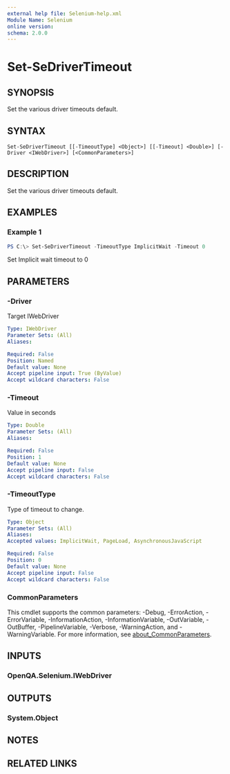 ```yaml
---
external help file: Selenium-help.xml
Module Name: Selenium
online version:
schema: 2.0.0
---
```


# Set-SeDriverTimeout

## SYNOPSIS
Set the various driver timeouts default.

## SYNTAX

```
Set-SeDriverTimeout [[-TimeoutType] <Object>] [[-Timeout] <Double>] [-Driver <IWebDriver>] [<CommonParameters>]
```

## DESCRIPTION
Set the various driver timeouts default.

## EXAMPLES

### Example 1
```powershell
PS C:\> Set-SeDriverTimeout -TimeoutType ImplicitWait -Timeout 0
```

Set Implicit wait timeout to 0 

## PARAMETERS

### -Driver
Target IWebDriver

```yaml
Type: IWebDriver
Parameter Sets: (All)
Aliases:

Required: False
Position: Named
Default value: None
Accept pipeline input: True (ByValue)
Accept wildcard characters: False
```

### -Timeout
Value in seconds

```yaml
Type: Double
Parameter Sets: (All)
Aliases:

Required: False
Position: 1
Default value: None
Accept pipeline input: False
Accept wildcard characters: False
```

### -TimeoutType
Type of timeout to change.

```yaml
Type: Object
Parameter Sets: (All)
Aliases:
Accepted values: ImplicitWait, PageLoad, AsynchronousJavaScript

Required: False
Position: 0
Default value: None
Accept pipeline input: False
Accept wildcard characters: False
```

### CommonParameters
This cmdlet supports the common parameters: -Debug, -ErrorAction, -ErrorVariable, -InformationAction, -InformationVariable, -OutVariable, -OutBuffer, -PipelineVariable, -Verbose, -WarningAction, and -WarningVariable. For more information, see [about_CommonParameters](http://go.microsoft.com/fwlink/?LinkID=113216).

## INPUTS

### OpenQA.Selenium.IWebDriver

## OUTPUTS

### System.Object
## NOTES

## RELATED LINKS
